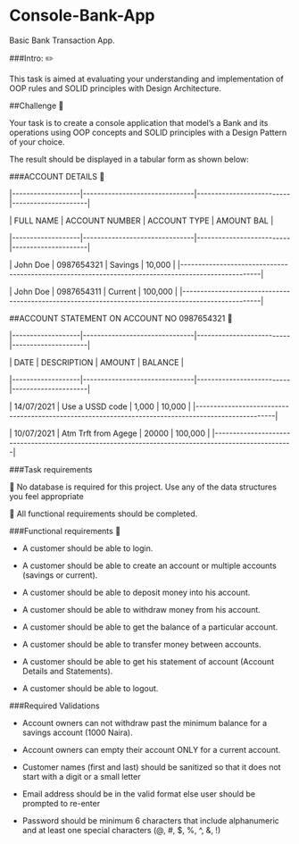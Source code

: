 # Console-Bank-App
Basic Bank Transaction App.

###Intro: :pencil2: 

This task is aimed at evaluating your understanding and implementation of OOP rules and SOLID principles with Design Architecture.

##Challenge :hammer: 

Your task is to create a console application that model’s a Bank and its operations using OOP concepts and SOLID principles with a Design Pattern of your choice.

The result should be displayed in a tabular form as shown below:

###ACCOUNT DETAILS :page_facing_up: 

|-------------------|-------------------------------|--------------------------|---------------------|

| FULL NAME | ACCOUNT NUMBER | ACCOUNT TYPE | AMOUNT BAL |

|-------------------|-------------------------------|--------------------------|---------------------|

| John Doe | 0987654321 | Savings | 10,000 | |----------------------------------------------------------------------------------------------------|

| John Doe | 0987654311 | Current | 100,000 | |----------------------------------------------------------------------------------------------------|


##ACCOUNT STATEMENT ON ACCOUNT NO 0987654321 
:page_facing_up: 

|-------------------|-------------------------------|--------------------------|---------------------|

| DATE | DESCRIPTION | AMOUNT | BALANCE |

|-------------------|-------------------------------|--------------------------|---------------------|

| 14/07/2021 | Use a USSD code | 1,000 | 10,000 | |----------------------------------------------------------------------------------------------------|

| 10/07/2021 | Atm Trft from Agege | 20000 | 100,000 | |----------------------------------------------------------------------------------------------------|


###Task requirements

:pushpin: No database is required for this project. Use any of the data structures you feel appropriate

:pushpin: All functional requirements should be completed.



###Functional requirements :wrench: 

- A customer should be able to login.

- A customer should be able to create an account or multiple accounts (savings or current).

- A customer should be able to deposit money into his account.

- A customer should be able to withdraw money from his account.

- A customer should be able to get the balance of a particular account.

- A customer should be able to transfer money between accounts.

- A customer should be able to get his statement of account (Account Details and Statements).

- A customer should be able to logout.


###Required Validations

- Account owners can not withdraw past the minimum balance for a savings account (1000 Naira).

- Account owners can empty their account ONLY for a current account.

- Customer names (first and last) should be sanitized so that it does not start with a digit or a small letter

- Email address should be in the valid format else user should be prompted to re-enter

- Password should be minimum 6 characters that include alphanumeric and at least one special characters (@, #, $, %, ^, &, !)
